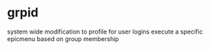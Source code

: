 # grpid
system wide modification to profile for user logins
execute a specific epicmenu based on group membership
